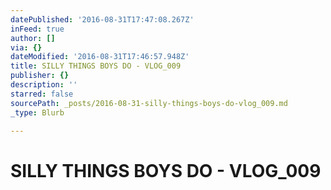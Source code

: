 ```yaml
---
datePublished: '2016-08-31T17:47:08.267Z'
inFeed: true
author: []
via: {}
dateModified: '2016-08-31T17:46:57.948Z'
title: SILLY THINGS BOYS DO - VLOG_009
publisher: {}
description: ''
starred: false
sourcePath: _posts/2016-08-31-silly-things-boys-do-vlog_009.md
_type: Blurb

---
```

# SILLY THINGS BOYS DO - VLOG\_009